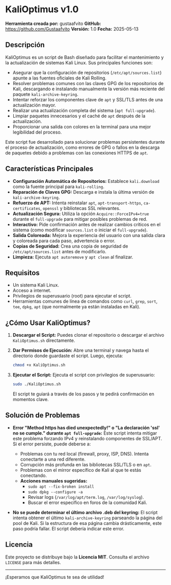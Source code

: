 # KaliOptimus v1.0

**Herramienta creada por:** gustaafvito
**GitHub:** https://github.com/Gustaafvito 
**Versión:** 1.0
**Fecha:** 2025-05-13

## Descripción

KaliOptimus es un script de Bash diseñado para facilitar el mantenimiento y la actualización de sistemas Kali Linux. Sus principales funciones son:

* Asegurar que la configuración de repositorios (`/etc/apt/sources.list`) apunte a las fuentes oficiales de Kali Rolling.
* Resolver problemas comunes con las claves GPG de los repositorios de Kali, descargando e instalando manualmente la versión más reciente del paquete `kali-archive-keyring`.
* Intentar reforzar los componentes clave de `apt` y SSL/TLS antes de una actualización mayor.
* Realizar una actualización completa del sistema (`apt full-upgrade`).
* Limpiar paquetes innecesarios y el caché de `apt` después de la actualización.
* Proporcionar una salida con colores en la terminal para una mejor legibilidad del proceso.

Este script fue desarrollado para solucionar problemas persistentes durante el proceso de actualización, como errores de GPG o fallos en la descarga de paquetes debido a problemas con las conexiones HTTPS de `apt`.

## Características Principales

* **Configuración Automática de Repositorios:** Establece `kali.download` como la fuente principal para `kali-rolling`.
* **Reparación de Claves GPG:** Descarga e instala la última versión de `kali-archive-keyring`.
* **Refuerzo de APT:** Intenta reinstalar `apt`, `apt-transport-https`, `ca-certificates`, `openssl` y bibliotecas SSL relevantes.
* **Actualización Segura:** Utiliza la opción `Acquire::ForceIPv4=true` durante el `full-upgrade` para mitigar posibles problemas de red.
* **Interactivo:** Pide confirmación antes de realizar cambios críticos en el sistema (como modificar `sources.list` o iniciar el `full-upgrade`).
* **Salida Coloreada:** Mejora la experiencia del usuario con una salida clara y coloreada para cada paso, advertencia o error.
* **Copias de Seguridad:** Crea una copia de seguridad de `/etc/apt/sources.list` antes de modificarlo.
* **Limpieza:** Ejecuta `apt autoremove` y `apt clean` al finalizar.

## Requisitos

* Un sistema Kali Linux.
* Acceso a internet.
* Privilegios de superusuario (root) para ejecutar el script.
* Herramientas comunes de línea de comandos como `curl`, `grep`, `sort`, `tee`, `dpkg`, `apt` (que normalmente ya están instaladas en Kali).

## ¿Cómo Usar KaliOptimus?

1.  **Descargar el Script:**
    Puedes clonar el repositorio o descargar el archivo `KaliOptimus.sh` directamente.

2.  **Dar Permisos de Ejecución:**
    Abre una terminal y navega hasta el directorio donde guardaste el script. Luego, ejecuta:
    ```bash
    chmod +x KaliOptimus.sh
    ```

3.  **Ejecutar el Script:**
    Ejecuta el script con privilegios de superusuario:
    ```bash
    sudo ./KaliOptimus.sh
    ```
    El script te guiará a través de los pasos y te pedirá confirmación en momentos clave.

## Solución de Problemas

* **Error "Method https has died unexpectedly!" o "La declaración 'ssl' no se cumple." durante `apt full-upgrade`:**
    Este script intenta mitigar este problema forzando IPv4 y reinstalando componentes de SSL/APT. Si el error persiste, puede deberse a:
    * Problemas con tu red local (firewall, proxy, ISP, DNS). Intenta conectarte a una red diferente.
    * Corrupción más profunda en las bibliotecas SSL/TLS o en `apt`.
    * Problemas con el mirror específico de Kali al que te estás conectando.
    * **Acciones manuales sugeridas:**
        * `sudo apt --fix-broken install`
        * `sudo dpkg --configure -a`
        * Revisar logs (`/var/log/apt/term.log`, `/var/log/syslog`).
        * Buscar el error específico en foros de la comunidad Kali.

* **No se puede determinar el último archivo .deb del keyring:**
    El script intenta obtener el último `kali-archive-keyring` parseando la página del pool de Kali. Si la estructura de esa página cambia drásticamente, este paso podría fallar. El script debería indicar este error.

## Licencia

Este proyecto se distribuye bajo la **Licencia MIT**. Consulta el archivo `LICENSE` para más detalles.

---

¡Esperamos que KaliOptimus te sea de utilidad!

